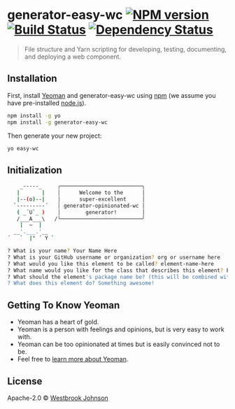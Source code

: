 # generator-easy-wc [![NPM version][npm-image]][npm-url] [![Build Status][travis-image]][travis-url] [![Dependency Status][daviddm-image]][daviddm-url]
> File structure and Yarn scripting for developing, testing, documenting, and deploying a web component.

## Installation

First, install [Yeoman](http://yeoman.io) and generator-easy-wc using [npm](https://www.npmjs.com/) (we assume you have pre-installed [node.js](https://nodejs.org/)).

```bash
npm install -g yo
npm install -g generator-easy-wc
```

Then generate your new project:

```bash
yo easy-wc
```

## Initialization
```bash
    _-----_     ╭──────────────────────────╮
   |       |    │      Welcome to the      │
   |--(o)--|    │      super-excellent     │
  `---------´   │ generator-opinionated-wc │
   ( _´U`_ )    │        generator!        │
   /___A___\   /╰──────────────────────────╯
    |  ~  |     
  __'.___.'__   
´   `  |° ´ Y `

? What is your name? Your Name Here
? What is your GitHub username or organization? org or username here
? What would you like this element to be called? element-name-here
? What name would you like for the class that describes this element? ElementClassNameHere
? What should the element's package name be? (this will be combined with the user or org name a la: `@org/package-name`) element-name-here
? What does this element do? Something awesome!
```

## Getting To Know Yeoman

 * Yeoman has a heart of gold.
 * Yeoman is a person with feelings and opinions, but is very easy to work with.
 * Yeoman can be too opinionated at times but is easily convinced not to be.
 * Feel free to [learn more about Yeoman](http://yeoman.io/).

## License

Apache-2.0 © [Westbrook Johnson](github.com/westbrook)


[npm-image]: https://badge.fury.io/js/generator-easy-wc.svg
[npm-url]: https://npmjs.org/package/generator-easy-wc
[travis-image]: https://travis-ci.org/Westbrook/generator-easy-wc.svg?branch=master
[travis-url]: https://travis-ci.org/Westbrook/generator-easy-wc
[daviddm-image]: https://david-dm.org/Westbrook/generator-easy-wc.svg?theme=shields.io
[daviddm-url]: https://david-dm.org/Westbrook/generator-easy-wc
